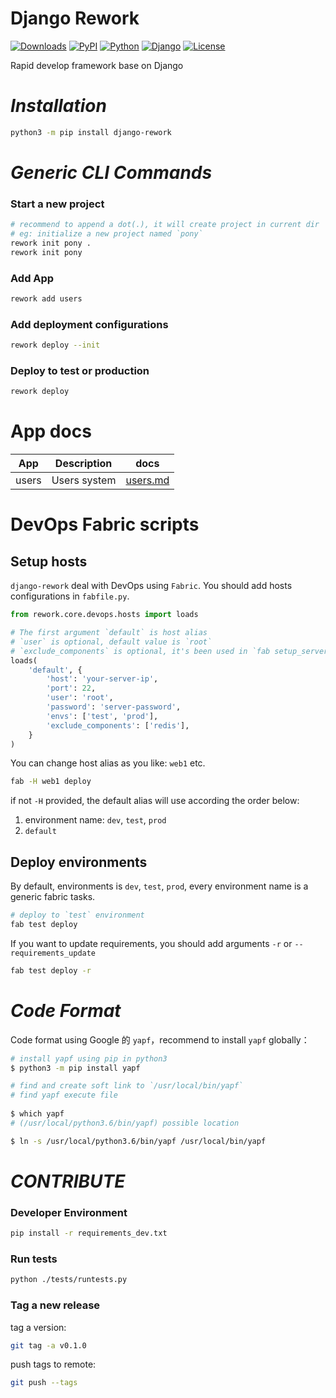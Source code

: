 # Django Rework

[![Downloads](https://pepy.tech/badge/django-rework)](https://pepy.tech/project/django-rework)
[![PyPI](https://img.shields.io/pypi/v/django-rework)](https://pypi.org/project/django-rework/)
[![Python](https://img.shields.io/pypi/pyversions/django)](https://www.python.org)
[![Django](https://img.shields.io/pypi/djversions/django-rework)](https://www.djangoproject.com)
[![License](https://img.shields.io/pypi/l/django-rework)](https://opensource.org/licenses/MIT)

Rapid develop framework base on Django

# _Installation_

```bash
python3 -m pip install django-rework
```

# _Generic CLI Commands_

### Start a new project

```bash
# recommend to append a dot(.), it will create project in current dir
# eg: initialize a new project named `pony`
rework init pony . 
rework init pony
```

### Add App

```bash
rework add users
```

### Add deployment configurations

```bash
rework deploy --init
```

### Deploy to test or production

```bash
rework deploy
```

# App docs

| App      | Description | docs |
| ----------- | ----------- | ----------- |
| users      | Users system       | [users.md](docs/users.md) |


# DevOps Fabric scripts 

## Setup hosts

`django-rework` deal with DevOps using `Fabric`. You should add hosts configurations in `fabfile.py`.

```python
from rework.core.devops.hosts import loads

# The first argument `default` is host alias
# `user` is optional, default value is `root`
# `exclude_components` is optional, it's been used in `fab setup_server`
loads(
    'default', {
        'host': 'your-server-ip',
        'port': 22,
        'user': 'root',
        'password': 'server-password',
        'envs': ['test', 'prod'],
        'exclude_components': ['redis'],
    }
)
```

You can change host alias as you like: `web1` etc.
```bash
fab -H web1 deploy
```

if not `-H` provided, the default alias will use according the order below:
1. environment name: `dev`, `test`, `prod`
2. `default`

## Deploy environments

By default, environments is `dev`, `test`, `prod`, every environment name is a generic fabric tasks.

```bash
# deploy to `test` environment
fab test deploy
```

If you want to update requirements, you should add arguments `-r` or `--requirements_update`
```bash
fab test deploy -r
```


# _Code Format_

Code format using Google 的 `yapf`，recommend to install `yapf` globally：
```bash
# install yapf using pip in python3
$ python3 -m pip install yapf

# find and create soft link to `/usr/local/bin/yapf`
# find yapf execute file 
 
$ which yapf
# (/usr/local/python3.6/bin/yapf) possible location

$ ln -s /usr/local/python3.6/bin/yapf /usr/local/bin/yapf
```

# _CONTRIBUTE_

### Developer Environment

```bash
pip install -r requirements_dev.txt
``` 

### Run tests

```bash
python ./tests/runtests.py
```


### Tag a new release

tag a version:

```bash
git tag -a v0.1.0
```

push tags to remote:

```bash
git push --tags
```
